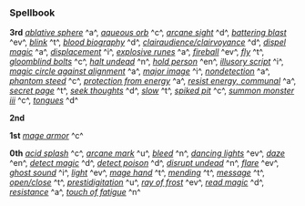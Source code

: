 ### **Spellbook**

**3rd**
*[ablative sphere]* ^a^,
*[aqueous orb]* ^c^,
*[arcane sight]* ^d^,
*[battering blast]* ^ev^,
*[blink]* ^t^,
*[blood biography]* ^d^,
*[clairaudience/clairvoyance]* ^d^,
*[dispel magic]* ^a^,
*[displacement]* ^i^,
*[explosive runes]* ^a^,
*[fireball]* ^ev^,
*[fly]* ^t^,
*[gloomblind bolts]* ^c^,
*[halt undead]* ^n^,
*[hold person]* ^en^,
*[illusory script]* ^i^,
*[magic circle against alignment]* ^a^,
*[major image]* ^i^,
*[nondetection]* ^a^,
*[phantom steed]* ^c^,
*[protection from energy]* ^a^,
*[resist energy, communal]* ^a^,
*[secret page]* ^t^,
*[seek thoughts]* ^d^,
*[slow]* ^t^,
*[spiked pit]* ^c^,
*[summon monster iii]* ^c^,
*[tongues]* ^d^

**2nd**

**1st**
*[mage armor]* ^c^

**0th**
*[acid splash]* ^c^,
*[arcane mark]* ^u^,
*[bleed]* ^n^,
*[dancing lights]* ^ev^,
*[daze]* ^en^,
*[detect magic]* ^d^,
*[detect poison]* ^d^,
*[disrupt undead]* ^n^,
*[flare]* ^ev^,
*[ghost sound]* ^i^,
*[light]* ^ev^,
*[mage hand]* ^t^,
*[mending]* ^t^,
*[message]* ^t^,
*[open/close]* ^t^,
*[prestidigitation]* ^u^,
*[ray of frost]* ^ev^,
*[read magic]* ^d^,
*[resistance]* ^a^,
*[touch of fatigue]* ^n^

[3rd]: #
  [ablative sphere]: :d20-spell:ablative-sphere
  [aqueous orb]: :d20-spell:aqueous-orb
  [arcane sight]: :d20-spell:arcane-sight
  [battering blast]: :d20-spell:battering-blast
  [blink]: :d20-spell:blink
  [blood biography]: :d20-spell:blood-biography
  [clairaudience/clairvoyance]: :d20-spell:clairaudience-clairvoyance
  [dispel magic]: :d20-spell:dispel-magic
  [displacement]: :d20-spell:displacement
  [explosive runes]: :d20-spell:explosive-runes
  [fireball]: :d20-spell:fireball
  [fly]: :d20-spell:fly
  [gloomblind bolts]: :d20-spell:gloomblind-bolts
  [halt undead]: :d20-spell:halt-undead
  [hold person]: :d20-spell:hold-person
  [illusory script]: :d20-spell:illusory-script
  [magic circle against alignment]: :d20-spell:magic-circle-against-evil
  [major image]: :d20-spell:major-image
  [nondetection]: :d20-spell:nondetection
  [phantom steed]: :d20-spell:phantom-steed
  [protection from energy]: :d20-spell:protection-from-energy
  [resist energy, communal]: :d20-spell:resist-energy
  [secret page]: :d20-spell:secret-page
  [seek thoughts]: :d20-spell:seek-thoughts
  [slow]: :d20-spell:slow
  [spiked pit]: :d20-spell:spiked-pit
  [summon monster iii]: :d20-spell:summon-monster#TOC-Summon-Monster-III
  [tongues]: :d20-spell:tongues

[2nd]: #

[1st]: #
  [mage armor]: :d20-spell:mage-armor

[0th]: #
  [acid splash]: :d20-spell:acid-splash
  [arcane mark]: :d20-spell:arcane-mark
  [bleed]: :d20-spell:bleed
  [dancing lights]: :d20-spell:dancing-lights
  [daze]: :d20-spell:daze
  [detect magic]: :d20-spell:detect-magic
  [detect poison]: :d20-spell:detect-poison
  [disrupt undead]: :d20-spell:disrupt-undead
  [flare]: :d20-spell:flare
  [ghost sound]: :d20-spell:ghost-sound
  [light]: :d20-spell:light
  [mage hand]: :d20-spell:mage-hand
  [mending]: :d20-spell:mending
  [message]: :d20-spell:message
  [open/close]: :d20-spell:open-close
  [prestidigitation]: :d20-spell:prestidigitation
  [ray of frost]: :d20-spell:ray-of-frost
  [read magic]: :d20-spell:read-magic
  [resistance]: :d20-spell:resistance
  [touch of fatigue]: :d20-spell:touch-of-fatigue